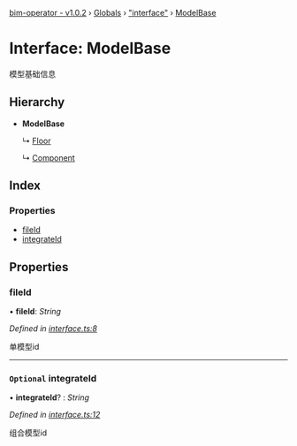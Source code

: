 [bim-operator - v1.0.2](../README.md) › [Globals](../globals.md) › ["interface"](../modules/_interface_.md) › [ModelBase](_interface_.modelbase.md)

# Interface: ModelBase

模型基础信息

## Hierarchy

* **ModelBase**

  ↳ [Floor](_interface_.floor.md)

  ↳ [Component](_interface_.component.md)

## Index

### Properties

* [fileId](_interface_.modelbase.md#fileid)
* [integrateId](_interface_.modelbase.md#optional-integrateid)

## Properties

###  fileId

• **fileId**: *String*

*Defined in [interface.ts:8](https://github.com/youkaisteve/bim-operator/blob/e68d6d4/src/interface.ts#L8)*

单模型id

___

### `Optional` integrateId

• **integrateId**? : *String*

*Defined in [interface.ts:12](https://github.com/youkaisteve/bim-operator/blob/e68d6d4/src/interface.ts#L12)*

组合模型id

